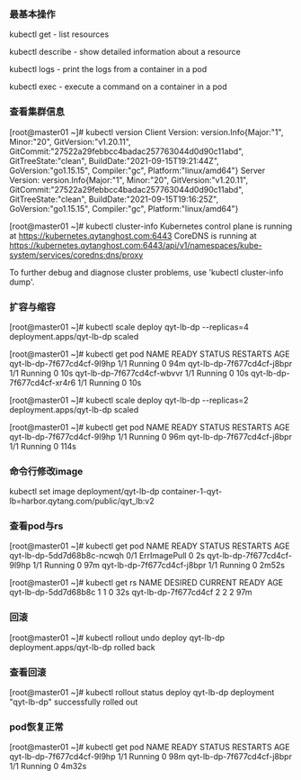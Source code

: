 ### 最基本操作
kubectl get - list resources

kubectl describe - show detailed information about a resource

kubectl logs - print the logs from a container in a pod

kubectl exec - execute a command on a container in a pod

### 查看集群信息
[root@master01 ~]# kubectl version
Client Version: version.Info{Major:"1", Minor:"20", GitVersion:"v1.20.11", GitCommit:"27522a29febbcc4badac257763044d0d90c11abd", GitTreeState:"clean", BuildDate:"2021-09-15T19:21:44Z", GoVersion:"go1.15.15", Compiler:"gc", Platform:"linux/amd64"}
Server Version: version.Info{Major:"1", Minor:"20", GitVersion:"v1.20.11", GitCommit:"27522a29febbcc4badac257763044d0d90c11abd", GitTreeState:"clean", BuildDate:"2021-09-15T19:16:25Z", GoVersion:"go1.15.15", Compiler:"gc", Platform:"linux/amd64"}

[root@master01 ~]# kubectl cluster-info
Kubernetes control plane is running at https://kubernetes.qytanghost.com:6443
CoreDNS is running at https://kubernetes.qytanghost.com:6443/api/v1/namespaces/kube-system/services/coredns:dns/proxy

To further debug and diagnose cluster problems, use 'kubectl cluster-info dump'.

### 扩容与缩容
[root@master01 ~]# kubectl scale deploy qyt-lb-dp --replicas=4
deployment.apps/qyt-lb-dp scaled

[root@master01 ~]# kubectl get pod
NAME                         READY   STATUS    RESTARTS   AGE
qyt-lb-dp-7f677cd4cf-9l9hp   1/1     Running   0          94m
qyt-lb-dp-7f677cd4cf-j8bpr   1/1     Running   0          10s
qyt-lb-dp-7f677cd4cf-wbvvr   1/1     Running   0          10s
qyt-lb-dp-7f677cd4cf-xr4r6   1/1     Running   0          10s

[root@master01 ~]# kubectl scale deploy qyt-lb-dp --replicas=2
deployment.apps/qyt-lb-dp scaled

[root@master01 ~]# kubectl get pod
NAME                         READY   STATUS    RESTARTS   AGE
qyt-lb-dp-7f677cd4cf-9l9hp   1/1     Running   0          96m
qyt-lb-dp-7f677cd4cf-j8bpr   1/1     Running   0          114s

### 命令行修改image
kubectl set image deployment/qyt-lb-dp container-1-qyt-lb=harbor.qytang.com/public/qyt_lb:v2

### 查看pod与rs
[root@master01 ~]# kubectl get pod
NAME                         READY   STATUS         RESTARTS   AGE
qyt-lb-dp-5dd7d68b8c-ncwqh   0/1     ErrImagePull   0          2s
qyt-lb-dp-7f677cd4cf-9l9hp   1/1     Running        0          97m
qyt-lb-dp-7f677cd4cf-j8bpr   1/1     Running        0          2m52s

[root@master01 ~]# kubectl get rs
NAME                   DESIRED   CURRENT   READY   AGE
qyt-lb-dp-5dd7d68b8c   1         1         0       32s
qyt-lb-dp-7f677cd4cf   2         2         2       97m

### 回滚
[root@master01 ~]# kubectl rollout undo deploy qyt-lb-dp
deployment.apps/qyt-lb-dp rolled back

### 查看回滚
[root@master01 ~]# kubectl rollout status deploy qyt-lb-dp
deployment "qyt-lb-dp" successfully rolled out

### pod恢复正常
[root@master01 ~]# kubectl get pod
NAME                         READY   STATUS    RESTARTS   AGE
qyt-lb-dp-7f677cd4cf-9l9hp   1/1     Running   0          98m
qyt-lb-dp-7f677cd4cf-j8bpr   1/1     Running   0          4m32s
